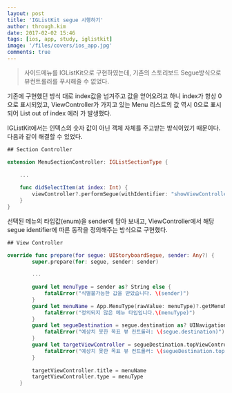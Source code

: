 ```yaml
---
layout: post
title: 'IGListKit segue 시행하기'
author: through.kim
date: 2017-02-02 15:46
tags: [ios, app, study, iglistkit]
image: '/files/covers/ios_app.jpg'
comments: true
---
```


>사이드메뉴를 IGListKit으로 구현하였는데, 기존의 스토리보드 Segue방식으로 뷰컨트롤러를 푸시해줄 수 없었다.

기존에 구현했던 방식 대로 index값을 넘겨주고 값을 얻어오려고 하니 index가 항상 0으로 표시되었고, ViewController가 가지고 있는 Menu 리스트의 값 역시 0으로 표시되어 List out of index 에러 가 발생했다. 

IGListKit에서는 인덱스의 숫자 값이 아닌 객체 자체를 주고받는 방식이었기 때문이다. 다음과 같이 해결할 수 있었다.

```swift
## Section Controller

extension MenuSectionController: IGListSectionType {    
    
    ...
    
    func didSelectItem(at index: Int) {
        viewController?.performSegue(withIdentifier: "showViewController", sender: menu.type)
    }
}
```

선택된 메뉴의 타입값(enum)을 sender에 담아 보내고, ViewController에서 해당 segue identifier에 따른 동작을 정의해주는 방식으로 구현했다.

```swift
## View Controller

override func prepare(for segue: UIStoryboardSegue, sender: Any?) {
        super.prepare(for: segue, sender: sender)

        ...
        
        guard let menuType = sender as? String else {
            fatalError("식별불가능한 값을 받았습니다. \(sender)")
        }
        guard let menuName = App.MenuType(rawValue: menuType)?.getMenuName() else {
            fatalError("정의되지 않은 메뉴 타입입니다.\(menuType)")
        }
        guard let segueDestination = segue.destination as? UINavigationController else {
            fatalError("예상치 못한 목표 뷰 컨트롤러: \(segue.destination)")
        }
        guard let targetViewController = segueDestination.topViewController as? MailListViewController else {
            fatalError("예상치 못한 목표 뷰 컨트롤러: \(segueDestination.topViewController)")
        }
        
        targetViewController.title = menuName
        targetViewController.type = menuType
    }

```

